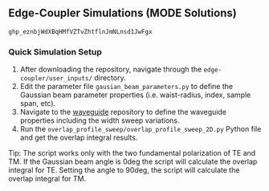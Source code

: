 ## Edge-Coupler Simulations (MODE Solutions)

    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

### Quick Simulation Setup

1. After downloading the repository, navigate through the `edge-coupler/user_inputs/` directory.
2. Edit the parameter file `gausian_beam_parameters.py` to define the Gaussian beam parameter properties (i.e. waist-radius, index, sample span, etc). 
3. Navigate to the [waveguide](../waveguide) repository to define the waveguide properties including the width sweep variations. 
4. Run the `overlap_profile_sweep/overlap_profile_sweep_2D.py` Python file and get the overlap integral results.

Tip: The script works only with the two fundamental polarization of TE and TM. If the Gaussian beam angle is 0deg the script will calculate the overlap integral for TE. Setting the angle to 90deg, the script will calculate the overlap integral for TM.

